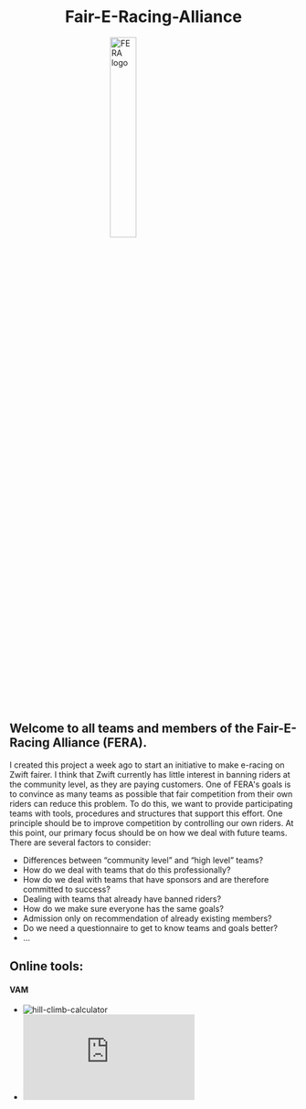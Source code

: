 <h1 align="center">Fair-E-Racing-Alliance</h1>
<img 
    style="display: block;
           margin-left: auto;
           margin-right: auto;
           width: 30%;"
    src="https://fair-e-racing-alliance.github.io/images/FERA_640x320.png" 
    alt="FERA logo">


## Welcome to all teams and members of the Fair-E-Racing Alliance (FERA).
I created this project a week ago to start an initiative to make e-racing on Zwift fairer. I think that Zwift currently has little interest in banning riders at the community level, as they are paying customers. 
One of FERA's goals is to convince as many teams as possible that fair competition from their own riders can reduce this problem. To do this, we want to provide participating teams with tools, procedures and structures that support this effort.
One principle should be to improve competition by controlling our own riders.
At this point, our primary focus should be on how we deal with future teams. There are several factors to consider: 
- Differences between “community level” and “high level” teams?
- How do we deal with teams that do this professionally?
- How do we deal with teams that have sponsors and are therefore committed to success?
- Dealing with teams that already have banned riders?
- How do we make sure everyone has the same goals?
- Admission only on recommendation of already existing members?
- Do we need a questionnaire to get to know teams and goals better? 
- ...


## Online tools:
#### VAM
- ![hill-climb-calculator](https://www.broleur.com/hill-climb-calculator/)
- ![powerhill]( http://www.wolfgang-menn.de/powerhill.htm)
